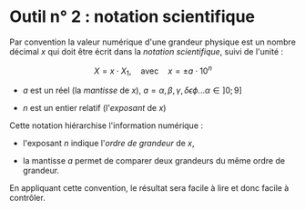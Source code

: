 # Outil n° 2 : notation scientifique

Par convention la valeur numérique d'une grandeur physique est un nombre décimal $x$
qui doit être écrit dans la *notation scientifique*, suivi de l'unité :

$$X = x\cdot X_1,\quad \mathsf{avec}\quad x = \pm a \cdot 10^n$$

-   $a$ est un réel (la *mantisse* de $x$), $a = \alpha,\beta,\gamma,\delta\epsilon\phi... \alpha \in]0;9]$

-   $n$ est un entier relatif (l'*exposant* de $x$)

Cette notation hiérarchise l'information numérique :

-   l'exposant $n$ indique l'*ordre de grandeur* de $x$,

-   la mantisse $a$ permet de comparer deux grandeurs du même ordre de
    grandeur.
   
En appliquant cette convention, le résultat sera facile à lire et donc facile à contrôler.
 
```{tableofcontents}
```
